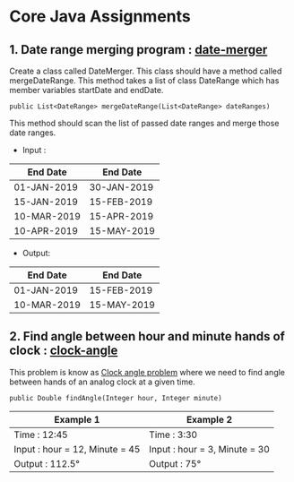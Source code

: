 # Core Java Assignments
## 1. Date range merging program : [**date-merger**](https://github.com/SanketKD/core-java-assignments/tree/master/date-merger)
Create a class called DateMerger. This class should have a method called mergeDateRange. This method takes a list of class DateRange which has member variables startDate and endDate.

    public List<DateRange> mergeDateRange(List<DateRange> dateRanges)

This method should scan the list of passed date ranges and merge those date ranges.

 - Input :

|End Date|End Date|
|--|--|
|01-JAN-2019|30-JAN-2019|
|15-JAN-2019|15-FEB-2019|
|10-MAR-2019|15-APR-2019|
|10-APR-2019|15-MAY-2019|

 - Output:

|End Date|End Date|
|--|--|
|01-JAN-2019|15-FEB-2019|
|10-MAR-2019|15-MAY-2019|

## 2. Find angle between hour and minute hands of clock : [**clock-angle**](https://github.com/SanketKD/core-java-assignments/tree/master/clock-angle)
This problem is know as [Clock angle problem](http://en.wikipedia.org/wiki/Clock_angle_problem) where we need to find angle between hands of an analog clock at a given time.

    public Double findAngle(Integer hour, Integer minute)

|Example 1|Example 2|
|--|--|
|Time : 12:45|Time : 3:30|
|Input : hour = 12, Minute = 45|Input : hour = 3, Minute = 30|
|Output : 112.5°|Output : 75°|
